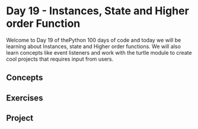 # Day 19 - Instances, State and Higher order Function

Welcome to Day 19 of thePython 100 days of code and today we will be learning about Instances, state and Higher order functions. We will also learn concepts like event listeners and work with the turtle module to create cool projects that requires input from users.

## Concepts

## Exercises

## Project

